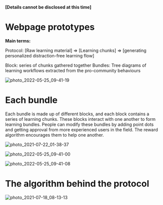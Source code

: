 **[Details cannot be disclosed at this time]**


# Webpage prototypes

**Main terms:**

  Protocol: [Raw learning material] => 
                    [Learning chunks] => 
                           [generating personalized distraction-free learning flow]

  Block: series of chunks gathered together
  Bundles: Tree diagrams of learning workflows extracted from the pro-community behaviours
  
  ![photo_2022-05-25_09-41-19](https://user-images.githubusercontent.com/31610158/170184572-d588014c-f6c8-4905-b79a-d5fc8873bddd.jpg)



# Each bundle
Each bundle is made up of different blocks, and each block contains a series of learning chunks. These blocks interact with one another to form learning bundles. People can modify these bundles by adding point dots and getting approval from more experienced users in the field. The reward algorithm encourages them to help one another.

![photo_2021-07-22_01-38-37](https://user-images.githubusercontent.com/31610158/170184563-5d6ee30c-ad10-4ed2-9578-e48546b32af5.jpg)


![photo_2022-05-25_09-41-00](https://user-images.githubusercontent.com/31610158/170184565-4da134b4-9632-4fa5-bff1-7b398e480b28.jpg)


![photo_2022-05-25_09-41-08](https://user-images.githubusercontent.com/31610158/170184569-cd5b59c0-2d61-4bc7-a681-9d1655a8d39d.jpg)


# The algorithm behind the protocol

![photo_2021-07-18_08-13-13](https://user-images.githubusercontent.com/31610158/170184554-25dea2d0-915d-44e1-8f0a-6f0f1f1fc1a9.jpg)

